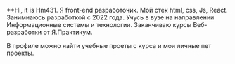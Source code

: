 **Hi, it is Hm431.
Я front-end разработочик. 
Мой стек html, css, Js, React.
Занимиаюсь разработкой с 2022 года. 
Учусь в вузе на направлении Информационные системы и технологии. 
Заканчиваю курсы Веб-разработки от Я.Практикум. 

В профиле можно найти учебные проеты с курса и мои личные пет проекты. 
